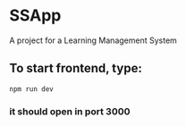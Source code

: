 # SSApp
A project for a Learning Management System

## To start frontend, type:

`
npm run dev
`
 ### it should open in port 3000
